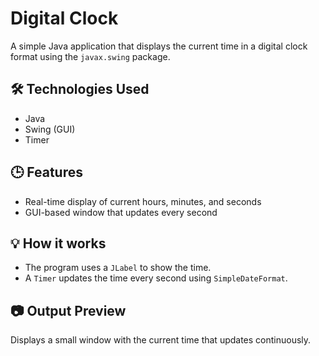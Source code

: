 # Digital Clock

A simple Java application that displays the current time in a digital clock format using the `javax.swing` package.

## 🛠️ Technologies Used
- Java
- Swing (GUI)
- Timer

## 🕒 Features
- Real-time display of current hours, minutes, and seconds
- GUI-based window that updates every second

## 💡 How it works
- The program uses a `JLabel` to show the time.
- A `Timer` updates the time every second using `SimpleDateFormat`.

## 📷 Output Preview
Displays a small window with the current time that updates continuously.
